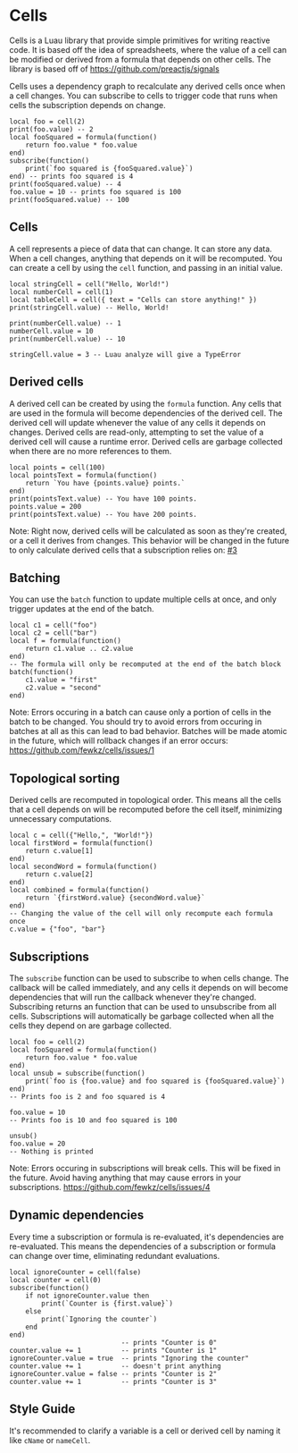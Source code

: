 # Cells

Cells is a Luau library that provide simple primitives for writing reactive
code. It is based off the idea of spreadsheets, where the value of a cell can be
modified or derived from a formula that depends on other cells. The library is
based off of https://github.com/preactjs/signals

Cells uses a dependency graph to recalculate any derived cells once when a cell changes.
You can subscribe to cells to trigger code that runs when cells the subscription depends on change.

```luau
local foo = cell(2)
print(foo.value) -- 2
local fooSquared = formula(function()
    return foo.value * foo.value
end)
subscribe(function()
    print(`foo squared is {fooSquared.value}`)
end) -- prints foo squared is 4
print(fooSquared.value) -- 4
foo.value = 10 -- prints foo squared is 100
print(fooSquared.value) -- 100
```

## Cells

A cell represents a piece of data that can change. It can store any data. When a
cell changes, anything that depends on it will be recomputed. You can create a
cell by using the `cell` function, and passing in an initial value.

```luau
local stringCell = cell("Hello, World!")
local numberCell = cell(1)
local tableCell = cell({ text = "Cells can store anything!" })
print(stringCell.value) -- Hello, World!

print(numberCell.value) -- 1
numberCell.value = 10
print(numberCell.value) -- 10

stringCell.value = 3 -- Luau analyze will give a TypeError
```

## Derived cells

A derived cell can be created by using the `formula` function. Any cells that
are used in the formula will become dependencies of the derived cell. The
derived cell will update whenever the value of any cells it depends on changes.
Derived cells are read-only, attempting to set the value of a derived cell will
cause a runtime error. Derived cells are garbage collected when there are no
more references to them.

```luau
local points = cell(100)
local pointsText = formula(function()
    return `You have {points.value} points.`
end)
print(pointsText.value) -- You have 100 points.
points.value = 200
print(pointsText.value) -- You have 200 points.
```

Note: Right now, derived cells will be calculated as soon as they're created, or a cell it derives from changes.
This behavior will be changed in the future to only calculate derived cells that a subscription relies on: [#3](https://github.com/fewkz/cells/issues/3)

## Batching

You can use the `batch` function to update multiple cells at once, and only
trigger updates at the end of the batch.

```luau
local c1 = cell("foo")
local c2 = cell("bar")
local f = formula(function()
    return c1.value .. c2.value
end)
-- The formula will only be recomputed at the end of the batch block
batch(function()
    c1.value = "first"
    c2.value = "second"
end)
```

Note: Errors occuring in a batch can cause only a portion of cells in the batch to be changed.
You should try to avoid errors from occuring in batches at all as this can lead to bad behavior.
Batches will be made atomic in the future, which will rollback changes if an error occurs: https://github.com/fewkz/cells/issues/1

## Topological sorting

Derived cells are recomputed in topological order. This means all the cells that
a cell depends on will be recomputed before the cell itself, minimizing
unnecessary computations.

```luau
local c = cell({"Hello,", "World!"})
local firstWord = formula(function()
    return c.value[1]
end)
local secondWord = formula(function()
    return c.value[2]
end)
local combined = formula(function()
    return `{firstWord.value} {secondWord.value}`
end)
-- Changing the value of the cell will only recompute each formula once
c.value = {"foo", "bar"}
```

## Subscriptions

The `subscribe` function can be used to subscribe to when cells change. The
callback will be called immediately, and any cells it depends on will become
dependencies that will run the callback whenever they're changed. Subscribing
returns an function that can be used to unsubscribe from all cells.
Subscriptions will automatically be garbage collected when all the cells they
depend on are garbage collected.

```luau
local foo = cell(2)
local fooSquared = formula(function()
    return foo.value * foo.value
end)
local unsub = subscribe(function()
    print(`foo is {foo.value} and foo squared is {fooSquared.value}`)
end)
-- Prints foo is 2 and foo squared is 4

foo.value = 10
-- Prints foo is 10 and foo squared is 100

unsub()
foo.value = 20
-- Nothing is printed
```
Note: Errors occuring in subscriptions will break cells. This will be fixed in the future.
Avoid having anything that may cause errors in your subscriptions. https://github.com/fewkz/cells/issues/4

## Dynamic dependencies

Every time a subscription or formula is re-evaluated, it's dependencies are
re-evaluated. This means the dependencies of a subscription or formula can
change over time, eliminating redundant evaluations.

```luau
local ignoreCounter = cell(false)
local counter = cell(0)
subscribe(function()
    if not ignoreCounter.value then
        print(`Counter is {first.value}`)
    else
        print(`Ignoring the counter`)
    end
end)
                            -- prints "Counter is 0"
counter.value += 1          -- prints "Counter is 1"
ignoreCounter.value = true  -- prints "Ignoring the counter"
counter.value += 1          -- doesn't print anything
ignoreCounter.value = false -- prints "Counter is 2"
counter.value += 1          -- prints "Counter is 3"
```

## Style Guide

It's recommended to clarify a variable is a cell or derived cell by naming it like `cName` or `nameCell`.
